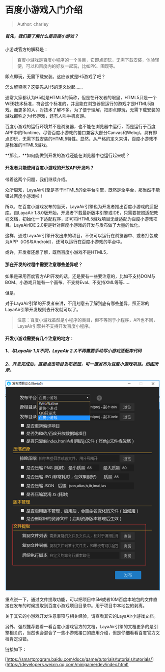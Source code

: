 # 百度小游戏入门介绍

> Author: charley

##### 首先，我们要了解什么是百度小游戏？

小游戏官方的解释是：

> 百度小游戏是百度小程序的一个类目，它即点即玩，无需下载安装，体验轻便，可以和百度内的好友一起玩，比如PK、围观等。

即点即玩，无需下载安装。这应该就是H5游戏了吧？

怎么解释呢？这要先从H5的定义说起……

通常大家都认为H5就是HTML5的简称，但是在开发者的眼里，HTML5只是一个WEB技术标准，符合这个标准的，并且能在浏览器里运行的游戏才是HTML5游戏。而更多的人，对技术了解不多。为了便于理解，把即点即玩，无需下载安装的游戏都称之为H5游戏，还有人叫手机页游。

百度小游戏的运行环境并不是浏览器，也不能在浏览器中运行，而是运行于百度APP中的Runtime。尽管百度小游戏的接口兼容大部分Canvas和Webgl，具有即点即玩，无需下载安装的HTML5特性。显然，从严格的定义来讲，百度小游戏不是标准的HTML5游戏。

**那么，**如何能做到开发的游戏还能在浏览器中也运行起来呢？

#### 开发者只能使用百度小游戏的开放API开发吗？

带着这两个问题，我们继续介绍。

众所周知，LayaAir引擎是基于HTML5的全平台引擎，既然是全平台，那当然不能错过百度小游戏啦！

所以，在百度小游戏发布的当天，LayaAir引擎也为开发者推出百度小游戏的适配库。自LayaAir 1.8.0版开始，开发者下载最新版本引擎或IDE，只需要按照适配教程文档，初始化一下适配程序，即可将HTML5游戏项目无缝适配为百度小游戏项目。LayaAirIDE 2.0更是针对百度小游戏的开发与发布做了大量的优化。

这样，通过LayaAir引擎开发出来的项目，不仅可以运行在浏览器中、或者打包成为APP（iOS与Android）、还可以运行在百度小游戏的平台中。

或许，开发者还想了解，既然百度小游戏不是HTML5，

#### 那在开发的过程中需要注意哪些差异呢？

如果是采用百度官方API开发的话，还是要有一些要注意的，比如不支持DOM与BOM、小游戏只能有一个画布、不支持Eval、不支持XML等等……

但是，

对于LayaAir引擎的开发者来讲，不用刻意去了解到底有哪些差异，照正常的LayaAir引擎开发规则去开发就可以了。

> 注意：百度小游戏虽然是小程序的类目，但不等同于小程序，API也不同，LayaAir引擎并不支持开发百度小程序。

#### **开发小游戏需要有几个注意的地方：**

##### 1、与LayaAir 1.X不同，LayaAir 2.X不再需要手动写小游戏适配库代码

##### 2、开发完成后，直接点击项目发布按钮，可一键发布为百度小游戏项目。如图所示。

![图1](img/3.png)  

重点说一下，通过文件提取功能，可以把项目中5M或者10M百度本地包的文件直接在发布的时候提取到百度小游戏项目目录中。用于项目中本地包的剥离。



关于其它的小游戏开发注意事项与相关经验，请查看其它的LayaAir小游戏文档。



另外，强烈推荐要看一看百度小游戏官方的文档，LayaAir引擎的文档更多的是引擎相关的，当然也会混合了一些小游戏接口的应用介绍，但是仔细看看百度官方文档肯定没错。



链接如下：

[https://smartprogram.baidu.com/docs/game/tutorials/tutorials/tutorials/](https://developers.weixin.qq.com/minigame/dev/index.html)


